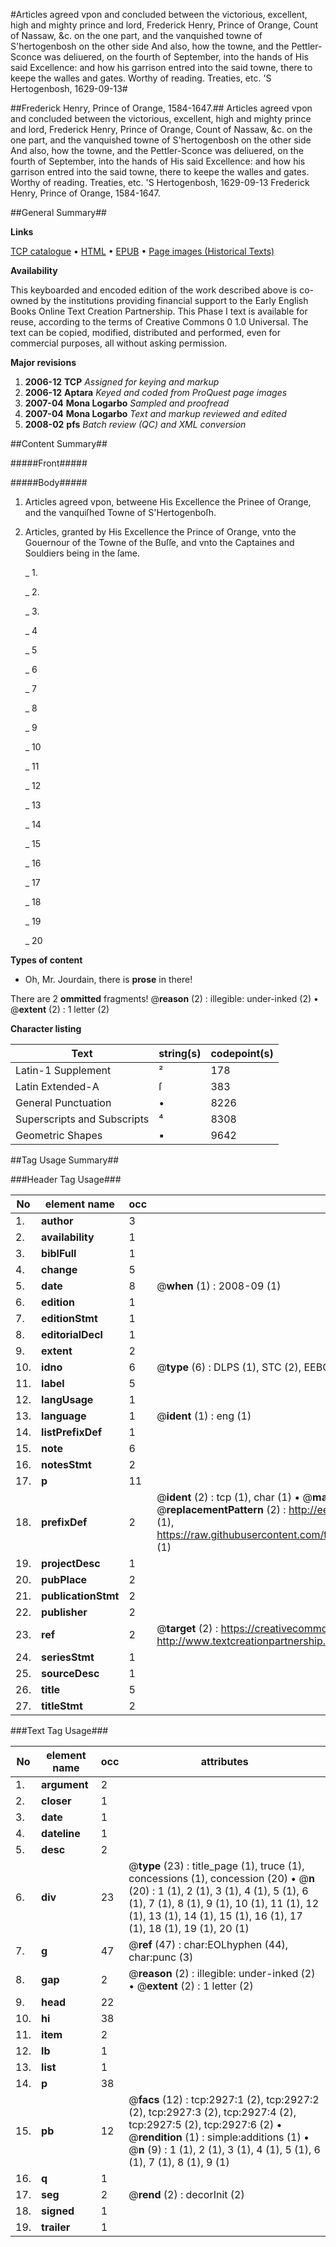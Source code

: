 #Articles agreed vpon and concluded between the victorious, excellent, high and mighty prince and lord, Frederick Henry, Prince of Orange, Count of Nassaw, &c. on the one part, and the vanquished towne of S'hertogenbosh on the other side And also, how the towne, and the Pettler-Sconce was deliuered, on the fourth of September, into the hands of His said Excellence: and how his garrison entred into the said towne, there to keepe the walles and gates. Worthy of reading. Treaties, etc. 'S Hertogenbosh, 1629-09-13#

##Frederick Henry, Prince of Orange, 1584-1647.##
Articles agreed vpon and concluded between the victorious, excellent, high and mighty prince and lord, Frederick Henry, Prince of Orange, Count of Nassaw, &c. on the one part, and the vanquished towne of S'hertogenbosh on the other side And also, how the towne, and the Pettler-Sconce was deliuered, on the fourth of September, into the hands of His said Excellence: and how his garrison entred into the said towne, there to keepe the walles and gates. Worthy of reading.
Treaties, etc. 'S Hertogenbosh, 1629-09-13
Frederick Henry, Prince of Orange, 1584-1647.

##General Summary##

**Links**

[TCP catalogue](http://www.ota.ox.ac.uk/tcp/)  • 
[HTML](http://tei.it.ox.ac.uk/tcp/Texts-HTML/free/A01/A01247.html)  • 
[EPUB](http://tei.it.ox.ac.uk/tcp/Texts-EPUB/free/A01/A01247.epub) • 
[Page images (Historical Texts)](https://data.historicaltexts.jisc.ac.uk/view?pubId=eebo-99838545e&pageId=eebo-99838545e-2927-1)

**Availability**

This keyboarded and encoded edition of the
	       work described above is co-owned by the institutions
	       providing financial support to the Early English Books
	       Online Text Creation Partnership. This Phase I text is
	       available for reuse, according to the terms of Creative
	       Commons 0 1.0 Universal. The text can be copied,
	       modified, distributed and performed, even for
	       commercial purposes, all without asking permission.

**Major revisions**

1. __2006-12__ __TCP__ *Assigned for keying and markup*
1. __2006-12__ __Aptara__ *Keyed and coded from ProQuest page images*
1. __2007-04__ __Mona Logarbo__ *Sampled and proofread*
1. __2007-04__ __Mona Logarbo__ *Text and markup reviewed and edited*
1. __2008-02__ __pfs__ *Batch review (QC) and XML conversion*

##Content Summary##

#####Front#####

#####Body#####

1. Articles agreed vpon, betweene
His Excellence the Prinee of Orange,
and the vanquiſhed Towne of S'Hertogenboſh.

1. Articles, granted by His Excellence
the Prince of Orange, vnto the Gouernour
of the Towne of the Buſſe, and vnto the
Captaines and Souldiers being in the ſame.

    _ 1.

    _ 2.

    _ 3.

    _ 4

    _ 5

    _ 6

    _ 7

    _ 8

    _ 9

    _ 10

    _ 11

    _ 12

    _ 13

    _ 14

    _ 15

    _ 16

    _ 17

    _ 18

    _ 19

    _ 20

**Types of content**

  * Oh, Mr. Jourdain, there is **prose** in there!

There are 2 **ommitted** fragments! 
 @__reason__ (2) : illegible: under-inked (2)  •  @__extent__ (2) : 1 letter (2)

**Character listing**


|Text|string(s)|codepoint(s)|
|---|---|---|
|Latin-1 Supplement|²|178|
|Latin Extended-A|ſ|383|
|General Punctuation|•|8226|
|Superscripts             and Subscripts|⁴|8308|
|Geometric Shapes|▪|9642|

##Tag Usage Summary##

###Header Tag Usage###

|No|element name|occ|attributes|
|---|---|---|---|
|1.|__author__|3||
|2.|__availability__|1||
|3.|__biblFull__|1||
|4.|__change__|5||
|5.|__date__|8| @__when__ (1) : 2008-09 (1)|
|6.|__edition__|1||
|7.|__editionStmt__|1||
|8.|__editorialDecl__|1||
|9.|__extent__|2||
|10.|__idno__|6| @__type__ (6) : DLPS (1), STC (2), EEBO-CITATION (1), PROQUEST (1), VID (1)|
|11.|__label__|5||
|12.|__langUsage__|1||
|13.|__language__|1| @__ident__ (1) : eng (1)|
|14.|__listPrefixDef__|1||
|15.|__note__|6||
|16.|__notesStmt__|2||
|17.|__p__|11||
|18.|__prefixDef__|2| @__ident__ (2) : tcp (1), char (1)  •  @__matchPattern__ (2) : ([0-9\-]+):([0-9IVX]+) (1), (.+) (1)  •  @__replacementPattern__ (2) : http://eebo.chadwyck.com/downloadtiff?vid=$1&page=$2 (1), https://raw.githubusercontent.com/textcreationpartnership/Texts/master/tcpchars.xml#$1 (1)|
|19.|__projectDesc__|1||
|20.|__pubPlace__|2||
|21.|__publicationStmt__|2||
|22.|__publisher__|2||
|23.|__ref__|2| @__target__ (2) : https://creativecommons.org/publicdomain/zero/1.0/ (1), http://www.textcreationpartnership.org/docs/. (1)|
|24.|__seriesStmt__|1||
|25.|__sourceDesc__|1||
|26.|__title__|5||
|27.|__titleStmt__|2||


###Text Tag Usage###

|No|element name|occ|attributes|
|---|---|---|---|
|1.|__argument__|2||
|2.|__closer__|1||
|3.|__date__|1||
|4.|__dateline__|1||
|5.|__desc__|2||
|6.|__div__|23| @__type__ (23) : title_page (1), truce (1), concessions (1), concession (20)  •  @__n__ (20) : 1 (1), 2 (1), 3 (1), 4 (1), 5 (1), 6 (1), 7 (1), 8 (1), 9 (1), 10 (1), 11 (1), 12 (1), 13 (1), 14 (1), 15 (1), 16 (1), 17 (1), 18 (1), 19 (1), 20 (1)|
|7.|__g__|47| @__ref__ (47) : char:EOLhyphen (44), char:punc (3)|
|8.|__gap__|2| @__reason__ (2) : illegible: under-inked (2)  •  @__extent__ (2) : 1 letter (2)|
|9.|__head__|22||
|10.|__hi__|38||
|11.|__item__|2||
|12.|__lb__|1||
|13.|__list__|1||
|14.|__p__|38||
|15.|__pb__|12| @__facs__ (12) : tcp:2927:1 (2), tcp:2927:2 (2), tcp:2927:3 (2), tcp:2927:4 (2), tcp:2927:5 (2), tcp:2927:6 (2)  •  @__rendition__ (1) : simple:additions (1)  •  @__n__ (9) : 1 (1), 2 (1), 3 (1), 4 (1), 5 (1), 6 (1), 7 (1), 8 (1), 9 (1)|
|16.|__q__|1||
|17.|__seg__|2| @__rend__ (2) : decorInit (2)|
|18.|__signed__|1||
|19.|__trailer__|1||
